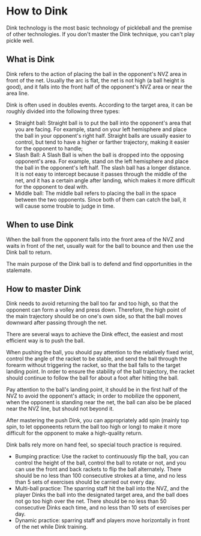 # How to Dink

Dink technology is the most basic technology of pickleball and the premise of other technologies. If you don't master the Dink technique, you can't play pickle well.

## What is Dink

Dink refers to the action of placing the ball in the opponent's NVZ area in front of the net. Usually the arc is flat, the net is not high (a ball height is good), and it falls into the front half of the opponent's NVZ area or near the area line.

Dink is often used in doubles events. According to the target area, it can be roughly divided into the following three types:

* Straight ball: Straight ball is to put the ball into the opponent's area that you are facing. For example, stand on your left hemisphere and place the ball in your opponent's right half. Straight balls are usually easier to control, but tend to have a higher or farther trajectory, making it easier for the opponent to handle;
* Slash Ball: A Slash Ball is when the ball is dropped into the opposing opponent's area. For example, stand on the left hemisphere and place the ball in the opponent's left half. The slash ball has a longer distance. It is not easy to intercept because it passes through the middle of the net, and it has a certain angle after landing, which makes it more difficult for the opponent to deal with.
* Middle ball: The middle ball refers to placing the ball in the space between the two opponents. Since both of them can catch the ball, it will cause some trouble to judge in time.

## When to use Dink

When the ball from the opponent falls into the front area of ​​the NVZ and waits in front of the net, usually wait for the ball to bounce and then use the Dink ball to return.

The main purpose of the Dink ball is to defend and find opportunities in the stalemate.

## How to master Dink

Dink needs to avoid returning the ball too far and too high, so that the opponent can form a volley and press down. Therefore, the high point of the main trajectory should be on one's own side, so that the ball moves downward after passing through the net.

There are several ways to achieve the Dink effect, the easiest and most efficient way is to push the ball.

When pushing the ball, you should pay attention to the relatively fixed wrist, control the angle of the racket to be stable, and send the ball through the forearm without triggering the racket, so that the ball falls to the target landing point. In order to ensure the stability of the ball trajectory, the racket should continue to follow the ball for about a foot after hitting the ball.

Pay attention to the ball's landing point, it should be in the first half of the NVZ to avoid the opponent's attack; in order to mobilize the opponent, when the opponent is standing near the net, the ball can also be be placed near the NVZ line, but should not beyond it.

After mastering the push Dink, you can appropriately add spin (mainly top spin, to let opponeents return the ball too high or long) to make it more difficult for the opponent to make a high-quality return.

Dink balls rely more on hand feel, so special touch practice is required.

* Bumping practice: Use the racket to continuously flip the ball, you can control the height of the ball, control the ball to rotate or not, and you can use the front and back rackets to flip the ball alternately. There should be no less than 100 consecutive strokes at a time, and no less than 5 sets of exercises should be carried out every day.
* Multi-ball practice: The sparring staff hit the ball into the NVZ, and the player Dinks the ball into the designated target area, and the ball does not go too high over the net. There should be no less than 50 consecutive Dinks each time, and no less than 10 sets of exercises per day.
* Dynamic practice: sparring staff and players move horizontally in front of the net while Dink training.